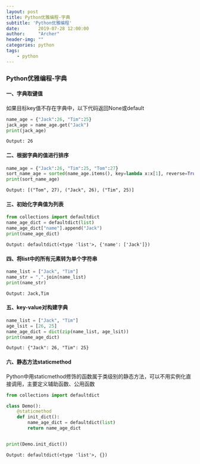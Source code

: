 ```yaml
---
layout: post
title: Python优雅编程-字典
subtitle: 'Python优雅编程'
date:       2019-07-28 12:00:00
author:     "Archer"
header-img: ""
categories: python
tags:
    - python
---
```


### Python优雅编程-字典

#### 一、字典取键值

如果目标key值不存在字典中，以下代码返回None或default

```python
name_age = {"Jack":26, "Tim":25}
jack_age = name_age.get("Jack")
print(jack_age)

```

```text
Output: 26
```

#### 二、根据字典的值进行排序

```python
name_age = {"Jack":26, "Tim":25, "Tom":27}
sort_name_age = sorted(name_age.items(), key=lambda x:x[1], reverse=True)
print(sort_name_age)

```

```text
Output: [("Tom", 27), ("Jack", 26), ("Tim", 25)]
```

#### 三、初始化字典值为列表

```python
from collections import defaultdict
name_age_dict = defaultdict(list)
name_age_dict["name"].append("Jack")
print(name_age_dict)

```

```text
Output: defaultdict(<type 'list'>, {'name': ['Jack']})
```

#### 四、将list中的所有元素转为单个字符串

```python
name_list = ["Jack", "Tim"]
name_str = ",".join(name_list)
print(name_str)

```

```text
Output: Jack,Tim
```

#### 五、key-value对构建字典

```python
name_list = ["Jack", "Tim"]
age_lsit = [26, 25]
name_age_dict = dict(zip(name_list, age_lsit))
print(name_age_dict)

```

```text
Output: {"Jack": 26, "Tim": 25}
```

#### 六、静态方法staticmethod

Python中用staticmethod修饰的函数属于类级别的静态方法，可以不用实例化直接调用，主要定义辅助函数、公用函数

```python
from collections import defaultdict

class Demo():
    @staticmethod
    def init_dict():
        name_age_dict = defaultdict(list)
        return name_age_dict


print(Demo.init_dict())
```

```text
Output: defaultdict(<type 'list'>, {})
```
